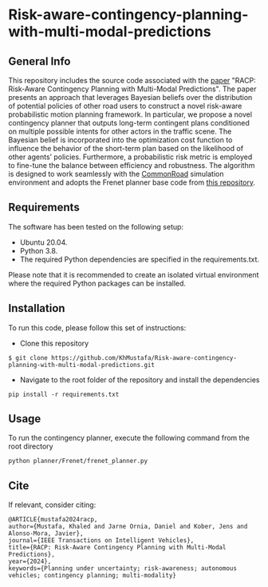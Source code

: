 # Risk-aware-contingency-planning-with-multi-modal-predictions


## General Info
This repository includes the source code associated with the [paper](https://arxiv.org/abs/2402.17387) "RACP: Risk-Aware Contingency Planning with Multi-Modal Predictions". The paper presents an approach that leverages Bayesian beliefs over the distribution of potential policies of
other road users to construct a novel risk-aware probabilistic motion planning framework. In particular, we propose a novel contingency planner that outputs long-term contingent plans conditioned on multiple possible intents for other actors in the traffic scene. The Bayesian belief is incorporated into the optimization cost function to influence the behavior of the short-term plan based on the likelihood of other agents’ policies. Furthermore, a probabilistic risk metric is employed to fine-tune the balance between efficiency and robustness. The algorithm is designed to work seamlessly with the [CommonRoad](https://commonroad.in.tum.de/) simulation environment and adopts the Frenet planner base code from [this repository](https://github.com/TUMFTM/EthicalTrajectoryPlanning/tree/master).

## Requirements
The software has been tested on the following setup:
* Ubuntu 20.04.
* Python 3.8.
* The required Python dependencies are specified in the requirements.txt.

Please note that it is recommended to create an isolated virtual environment where the required Python packages can be installed.

## Installation
To run this code, please follow this set of instructions:
* Clone this repository
```
$ git clone https://github.com/KhMustafa/Risk-aware-contingency-planning-with-multi-modal-predictions.git
```
* Navigate to the root folder of the repository and install the dependencies
```
pip install -r requirements.txt
```

## Usage
To run the contingency planner, execute the following command from the root directory
```
python planner/Frenet/frenet_planner.py
```

## Cite
If relevant, consider citing:
```
@ARTICLE{mustafa2024racp,
author={Mustafa, Khaled and Jarne Ornia, Daniel and Kober, Jens and Alonso-Mora, Javier},
journal={IEEE Transactions on Intelligent Vehicles}, 
title={RACP: Risk-Aware Contingency Planning with Multi-Modal Predictions}, 
year={2024},
keywords={Planning under uncertainty; risk-awareness; autonomous vehicles; contingency planning; multi-modality}
```

